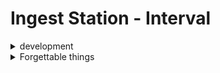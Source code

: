 # Ingest Station - Interval

<details>
<summary> development </summary>

[frontend_basic_pics]

[backend_video]

</details>

<details>
<summary>Forgettable things</summary>

| Thing     | Description                     | Usage                                                            | Implementation                                                                                                                                     |     |
| --------- | ------------------------------- | ---------------------------------------------------------------- | -------------------------------------------------------------------------------------------------------------------------------------------------- | --- |
| udisksctl | not-sudo partition mount system | `udisksctl mount -b /dev/sdXY --no-user-interaction > /dev/null` | [usb_info.py](https://github.com/Interval-ar/ingest_station_webapp/blob/main/web_server/usb_management/usb_info.py): mount_device_if_not_mounted() |     |
|           |                                 |                                                                  |                                                                                                                                                    |     |
|           |                                 |                                                                  |                                                                                                                                                    |     |

</details>
